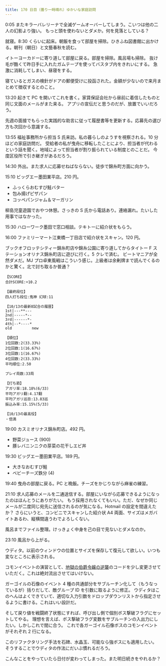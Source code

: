 ```yaml
---
title: 170 日目（曇り一時晴れ）ゆかいな家庭訪問
---
```


0:05 またキラーバレリーナで全滅ゲームオーバーしてしまう。こいつは他の二人の幻影より強い。
もっと頭を使わないとダメか。何を見落としている？

就寝。8:30 くらいに起床。朝飯を食って部屋を掃除。ひきふね図書館に出かける。朝刊（朝日）と文藝春秋を読む。

イトーヨーカドーに寄り道して部屋に戻る。部屋を掃除。風呂場も掃除。
抜け毛が酷くて昨日手に入れたガムテープを使ってバスタブ内をきれいにする。
急激に消耗してしまい、昼寝をする。

寝ているとガスの検針がドアの郵便受けに投函された。金額が少ないので来月まとめて徴収するとのこと。

13:20 起きて PC を開いてこれを書く。家賃保証会社から昼前に着信したものと同じ文面のメールがまた来る。
アプリの宣伝だと思うのだが、放置でいいだろう。

先週の面接でもらった実践的な助言に従って履歴書等を更新する。応募先の選び方も次回から意識する。

13:55 福祉事務所から担当 S 氏来訪。私の暮らしのようすを視察される。10 分ほどの家庭訪問だ。
受給者の私が曳舟に移転したことにより、担当者が代わるという話を聞く。地域によって担当者が割り振られている制度とのことだ。
今度区役所で引き継ぎがあるだろう。

14:30 外出。また求人に応募せねばならない。徒歩で錦糸町方面に向かう。

15:10 ビッグエー墨田業平店。210 円。

* ふっくらおむすび鮭バター
* 包み揚げピザパン
* コッペパンジャム＆マーガリン

柳島児童遊園でおやつ休憩。さっきの S 氏から電話あり。連絡漏れ。たいした用事ではなかった。

15:30 ハローワーク墨田で窓口相談。テキトーに紹介状をもらう。

16:00 ファミリーマート江東橋一丁目店で紹介状をスキャン。120 円。

ブックオフロッテシティー錦糸町店や錦糸公園に寄り道してからタイトー F ステーションオリナス錦糸町店に遊びに行く。5 クレで済む。
ビートマニアが全然ダメだ。MJ プロ卓東風戦はこういう感じ。上級者は余剰牌まで読んでくるのかと驚く。北で討ち取るか普通？

```text
【SCORE】
合計SCORE:+10.2

【最終段位】
四人打ち段位:鬼神 幻球:11

【10/13の最新8試合の履歴】
1st|---**---
2nd|-----*--
3rd|------*-
4th|--*----*
old         new

【順位】
1位回数:2(33.33%)
2位回数:1(16.67%)
3位回数:1(16.67%)
4位回数:2(33.33%)
平均順位:2.50

プレイ局数:33局

【打ち筋】
アガリ率:18.18%(6/33)
平均アガリ翻:4.17翻
平均アガリ巡目:13.83巡
振込み率:15.15%(5/33)

【10/13の最高役】
・倍満
```

19:00 カスミオリナス錦糸町店。492 円。

* 野菜ジュース (900)
* 豚レバニンニクの芽菜の花干しエビ丼

19:30 ビッグエー墨田業平店。189 円。

* 大きなおむすび鮭
* ベビーチーズ鉄分 (4)

19:40 曳舟の部屋に戻る。PC と晩飯。チーズをかじりながら麻雀の練習。

21:10 求人応募のメールを二通送信する。部屋にいながら応募できるようになったのはほんとうにありがたい。
もう採用されなくてもいい。ただ、なぜか同じメールが二度同じ宛先に送信されるのが気になる。Hotmail の設定を間違えたか？
さらにいうと、コンビニでスキャンした紹介状 A4 両面、サイズはメガバイトあるわ、縦横間違うわでよろしくない。

風呂までファイル整理。けっきょく中身を己の目で見ないとダメなのか。

23:10 風呂から上がる。

ウディタ。以前のウィンドウの位置とサイズを保存して復元して欲しい。いつも変なところに表示される。

コモンイベントの演習として、[地獄の伯爵令嬢の逆襲][bshf20]のコードを少し変更させていただく。これは絶対流出させてはいけない。

ガーゴイルの石像のイベント 4 種の共通部分をサブルーチン化して（もうなっているが）括りだして、敵グループ ID を引数に取るように修正。
ウディタはこのへんはよくできていて、適切な入力引数をドロップダウンリストから指定させるように書ける。これはいい設計だ。

そして戻り値を戦闘終了状態にすれば、呼び出し側で個別ボス撃破フラグにセットしてやる。
理想を言えば、ボス撃破フラグ変数をサブルーチンの入出力にしたい。しかしこれで間に合う。
これで各ガーゴイル石像ボスのコモンイベントがそれぞれ 2 行になる。

このリファクタリング手法を石碑、水晶玉、可能なら強ボスにも適用したい。
そうすることでウディタの作法にだいぶ慣れるだろう。

こんなことをやっていたら日付が変わってしまった。また明日続きをやれるか？

[bshf20]: https://wodifes.net/game/show/412

